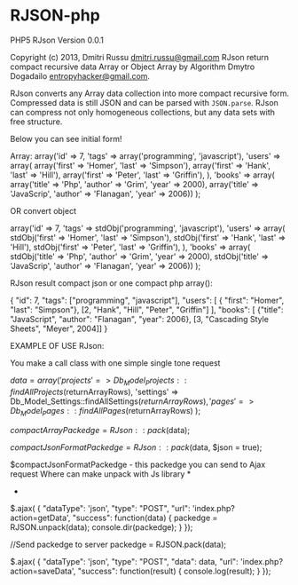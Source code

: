 RJSON-php
=========

PHP5 RJson Version 0.0.1

Copyright (c) 2013, Dmitri Russu <dmitri.russu@gmail.com>
RJson return compact recursive data Array or Object Array by Algorithm Dmytro Dogadailo <entropyhacker@gmail.com>.

RJson converts any Array data collection into more compact recursive
form. Compressed data is still JSON and can be parsed with `JSON.parse`. RJson
can compress not only homogeneous collections, but any data sets with free
structure.

Below you can see initial form!

Array:
array('id' => 7,
'tags' => array('programming', 'javascript'),
'users' => array(
array('first' => 'Homer', 'last' => 'Simpson'),
array('first' => 'Hank', 'last' => 'Hill'),
array('first' => 'Peter', 'last' => 'Griffin'),
),
'books' => array(
array('title' => 'Php', 'author' => 'Grim', 'year' => 2000),
array('title' => 'JavaScrip', 'author' => 'Flanagan', 'year' => 2006))
);

OR convert object

array('id' => 7,
'tags' => stdObj('programming', 'javascript'),
'users' => array(
stdObj('first' => 'Homer', 'last' => 'Simpson'),
stdObj('first' => 'Hank', 'last' => 'Hill'),
stdObj('first' => 'Peter', 'last' => 'Griffin'),
),
'books' => array(
stdObj('title' => 'Php', 'author' => 'Grim', 'year' => 2000),
stdObj('title' => 'JavaScrip', 'author' => 'Flanagan', 'year' => 2006))
);


RJson result compact json or one compact php array():


{ "id": 7,
"tags": ["programming", "javascript"],
"users": [
{ "first": "Homer", "last": "Simpson"},
[2, "Hank", "Hill", "Peter", "Griffin"]
],
"books": [
{"title": "JavaScript", "author": "Flanagan", "year": 2006},
[3, "Cascading Style Sheets", "Meyer", 2004]]
}

EXAMPLE OF USE RJson:

You make a call class with one simple single tone request

$data = array(
'projects' => Db_Model_Projects::findAllProjects($returnArrayRows),
'settings' => Db_Model_Settings::findAllSettings($returnArrayRows),
'pages' => Db_Model_Pages::findAllPages($returnArrayRows)
);

$compactArrayPackedge = RJson::pack($data);

$compactJsonFormatPackedge = RJson::pack($data, $json = true);

$compactJsonFormatPackedge - this packedge you can send to Ajax request Where can make unpack with Js library
*
* <scrip language="JavaScript" type="text/javascript" >
$.ajax( {
"dataType": 'json',
"type": "POST",
"url": 'index.php?action=getData',
"success": function(data) {
packedge = RJSON.unpack(data);
console.dir(packedge);
}
});

//Send packedge to server
packedge = RJSON.pack(data);

$.ajax( {
"dataType": 'json',
"type": "POST",
"data": data,
"url": 'index.php?action=saveData',
"success": function(result) {
console.log(result);
}
});

<script>

RJson is a good practice to use on your Applications which make requests at server for obtains a big data
to client Application.
